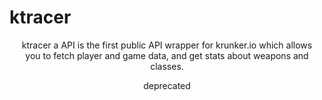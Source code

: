 # ktracer

<p align="center">
    ktracer a API is the first public API wrapper for krunker.io which allows <br>
    you to fetch player and game data, and get stats about weapons and classes.
</p>
<p align="center">
    deprecated
</p>
